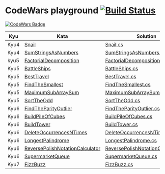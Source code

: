 # CodeWars playground  [![Build Status](https://travis-ci.com/NikiforovAll/codewars-playground.svg?branch=master)](https://travis-ci.com/NikiforovAll/codewars-playground)

[![CodeWars Badge](https://www.codewars.com/users/NikiforovAll/badges/large)](https://www.codewars.com/users/NikiforovAll/badges)

Kyu | Kata |  Solution
--- | --- | ---
Kyu4 | [Snail](https://www.codewars.com/kata/snail/) | [Snail.cs](https://github.com/NikiforovAll/codewars-playground/blob/master/src/kyu4/Snail.cs)
Kyu4| [SumStringsAsNumbers](https://www.codewars.com/kata/sum-strings-as-numbers/) | [SumStringsAsNumbers.cs](https://github.com/NikiforovAll/codewars-playground/blob/master/src/kyu4/SumStringsAsNumbers.cs)
kyu5 | [FactorialDecomposition](https://www.codewars.com/kata/factorial-decomposition/) | [FactorialDecomposition.cs](https://github.com/NikiforovAll/codewars-playground/blob/master/src/kyu5/FactorialDecomposition.cs)
Kyu5| [BattleShips](https://www.codewars.com/kata/battle-ships-sunk-damaged-or-not-touched/) | [BattleShips.cs](https://github.com/NikiforovAll/codewars-playground/blob/master/src/kyu5/BattleShips.cs)
Kyu5 | [BestTravel](https://www.codewars.com/kata/best-travel/) | [BestTravel.cs](https://github.com/NikiforovAll/codewars-playground/blob/master/src/kyu5/BestTravel.cs)
Kyu5 | [FindTheSmallest](https://www.codewars.com/kata/find-the-smallest) | [FindTheSmallest.cs](https://github.com/NikiforovAll/codewars-playground/blob/master/src/kyu5/FindTheSmallest.cs)
Kyu5 | [MaximumSubArraySum](https://www.codewars.com/kata/maximum-subarray-sum/) | [MaximumSubArraySum.cs](https://github.com/NikiforovAll/codewars-playground/blob/master/src/kyu5/MaximumSubArraySum.cs)
Kyu5 | [SortTheOdd](https://www.codewars.com/kata/sort-the-odd/solutions/) | [SortTheOdd.cs](https://github.com/NikiforovAll/codewars-playground/blob/master/src/kyu5/)
Kyu6 | [FindTheParityOutlier](https://www.codewars.com/kata/find-the-parity-outlier/) | [FindTheParityOutlier.cs](https://github.com/NikiforovAll/codewars-playground/blob/master/src/kyu6/FindTheParityOutlier.cs)
Kyu6 | [BuildPileOfCubes](https://www.codewars.com/kata/build-a-pile-of-cubes/) | [BuildPileOfCubes.cs](https://github.com/NikiforovAll/codewars-playground/blob/master/src/kyu6/BuildPileOfCubes.cs)
Kyu6 | [BuildTower](https://www.codewars.com/kata/build-tower/) | [BuildTower.cs](https://github.com/NikiforovAll/codewars-playground/blob/master/src/kyu6/BuildTower.cs)
Kyu6 | [DeleteOccurrencesNTimes](https://www.codewars.com/kata/delete-occurrences-of-an-element-if-it-occurs-more-than-n-times/solutions/) | [DeleteOccurrencesNTimes.cs](https://github.com/NikiforovAll/codewars-playground/blob/master/src/kyu6/DeleteOccurrencesNTimes.cs)
Kyu6 | [LongestPalindrome](https://www.codewars.com/kata/longest-palindrome/) | [LongestPalindrome.cs](https://github.com/NikiforovAll/codewars-playground/blob/master/src/kyu6/LongestPalindrome.cs)
Kyu6 | [ReversePolishNotationCalculator](https://www.codewars.com/kata/reverse-polish-notation-calculator/) | [ReversePolishNotationCalculator.cs](https://github.com/NikiforovAll/codewars-playground/blob/master/src/kyu6/ReversePolishNotationCalculator.cs)
Kyu6 | [SupermarketQueue](https://www.codewars.com/kata/the-supermarket-queue/) | [SupermarketQueue.cs](https://github.com/NikiforovAll/codewars-playground/blob/master/src/kyu6/SupermarketQueue.cs)
Kyu7 | [FizzBuzz](https://www.codewars.com/kata/fizz-buzz) | [FizzBuzz.cs](https://github.com/NikiforovAll/codewars-playground/blob/master/src/kyu7/FizzBuzz.cs)
